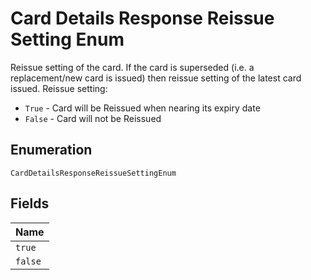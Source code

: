 
# Card Details Response Reissue Setting Enum

Reissue setting of the card. If the card is superseded (i.e. a replacement/new card is issued) then reissue setting of the latest card issued. Reissue setting:

* `True` - Card will be Reissued when nearing its expiry date
* `False` - Card will not be Reissued

## Enumeration

`CardDetailsResponseReissueSettingEnum`

## Fields

| Name |
|  --- |
| `true` |
| `false` |

